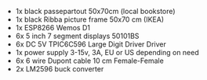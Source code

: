 - 1x black passepartout 50x70cm (local bookstore)
- 1x	black Ribba picture frame 50x70 cm (IKEA)
- 1x	ESP8266 Wemos D1
- 6x	5 inch 7 segment displays 50101BS
- 6x  DC 5V TPIC6C596 Large Digit Driver Driver
- 1x	power supply 3-15v, 3A, EU or US depending on need
- 6x  6 wire Dupont cable 10 cm Female-Female
- 2x LM2596	buck converter
